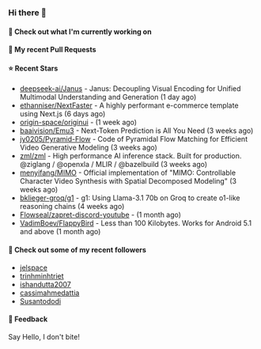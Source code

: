 ### Hi there 👋

#### 👷 Check out what I'm currently working on

#### 🔨 My recent Pull Requests


#### ⭐ Recent Stars

- [deepseek-ai/Janus](https://github.com/deepseek-ai/Janus) - Janus: Decoupling Visual Encoding for Unified Multimodal Understanding and Generation (1 day ago)
- [ethanniser/NextFaster](https://github.com/ethanniser/NextFaster) - A highly performant e-commerce template using Next.js  (6 days ago)
- [origin-space/originui](https://github.com/origin-space/originui) -  (1 week ago)
- [baaivision/Emu3](https://github.com/baaivision/Emu3) - Next-Token Prediction is All You Need (3 weeks ago)
- [jy0205/Pyramid-Flow](https://github.com/jy0205/Pyramid-Flow) - Code of Pyramidal Flow Matching for Efficient Video Generative Modeling (3 weeks ago)
- [zml/zml](https://github.com/zml/zml) - High performance AI inference stack. Built for production. @ziglang / @openxla / MLIR / @bazelbuild (3 weeks ago)
- [menyifang/MIMO](https://github.com/menyifang/MIMO) - Official implementation of &#34;MIMO: Controllable Character Video Synthesis with Spatial Decomposed Modeling&#34; (3 weeks ago)
- [bklieger-groq/g1](https://github.com/bklieger-groq/g1) - g1: Using Llama-3.1 70b on Groq to create o1-like reasoning chains (4 weeks ago)
- [Flowseal/zapret-discord-youtube](https://github.com/Flowseal/zapret-discord-youtube) -  (1 month ago)
- [VadimBoev/FlappyBird](https://github.com/VadimBoev/FlappyBird) - Less than 100 Kilobytes. Works for Android 5.1 and above (1 month ago)

#### 👯 Check out some of my recent followers

- [jelspace](https://github.com/jelspace)
- [trinhminhtriet](https://github.com/trinhminhtriet)
- [ishandutta2007](https://github.com/ishandutta2007)
- [cassimahmedattia](https://github.com/cassimahmedattia)
- [Susantododi](https://github.com/Susantododi)

#### 💬 Feedback

Say Hello, I don't bite!